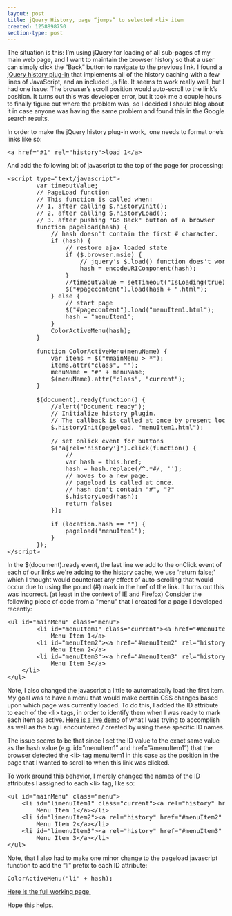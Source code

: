 ```yaml
---
layout: post
title: jQuery History, page “jumps” to selected <li> item
created: 1258898750
section-type: post
---
```

<p>The situation is this: I’m using jQuery for loading of all sub-pages of my main web page, and I want to maintain the browser history so that a user can simply click the “Back” button to navigate to the previous link. I found <a href="http://www.mikage.to/jquery/jquery_history.html" target="_blank">a jQuery history plug-in</a> that implements all of the history caching with a few lines of JavaScript, and an included .js file. It seems to work really well, but I had one issue: The browser’s scroll position would auto-scroll to the link’s position. It turns out this was developer error, but it took me a couple hours to finally figure out where the problem was, so I decided I should blog about it in case anyone was having the same problem and found this in the Google search results.</p>  <p>In order to make the jQuery history plug-in work,&#160; one needs to format one’s links like so:</p>    <pre>&lt;a href=&quot;#1&quot; rel=&quot;history&quot;&gt;load 1&lt;/a&gt;</pre>



<p>And add the following bit of javascript to the top of the page for processing:</p>

<pre>&lt;script type=&quot;text/javascript&quot;&gt;
        var timeoutValue;
        // PageLoad function
        // This function is called when:
        // 1. after calling $.historyInit();
        // 2. after calling $.historyLoad();
        // 3. after pushing &quot;Go Back&quot; button of a browser
        function pageload(hash) {
            // hash doesn't contain the first # character.
            if (hash) {
                // restore ajax loaded state
                if ($.browser.msie) {
                    // jquery's $.load() function does't work when hash include special characters like aao.
                    hash = encodeURIComponent(hash);
                }
                //timeoutValue = setTimeout(&quot;IsLoading(true);&quot;, 200);
                $(&quot;#pagecontent&quot;).load(hash + &quot;.html&quot;);
            } else {
                // start page
                $(&quot;#pagecontent&quot;).load(&quot;menuItem1.html&quot;);
                hash = &quot;menuItem1&quot;;
            }
            ColorActiveMenu(hash);
        }
        
        function ColorActiveMenu(menuName) {
            var items = $(&quot;#mainMenu &gt; *&quot;);
            items.attr(&quot;class&quot;, &quot;&quot;);
            menuName = &quot;#&quot; + menuName;
            $(menuName).attr(&quot;class&quot;, &quot;current&quot;);
        }

        $(document).ready(function() {
            //alert(&quot;Document ready&quot;);
            // Initialize history plugin.
            // The callback is called at once by present location.hash. 
            $.historyInit(pageload, &quot;menuItem1.html&quot;);

            // set onlick event for buttons
            $(&quot;a[rel='history']&quot;).click(function() {
                // 
                var hash = this.href;
                hash = hash.replace(/^.*#/, '');
                // moves to a new page. 
                // pageload is called at once. 
                // hash don't contain &quot;#&quot;, &quot;?&quot;
                $.historyLoad(hash);
                return false;
            });
            
            if (location.hash == &quot;&quot;) {
                pageload(&quot;menuItem1&quot;);
            }
        });
&lt;/script&gt;</pre>

<p>In the $(document).ready event, the last line we add to the onClick event of each of our links we're adding to the history cache, we use 'return false;' which I thought would counteract any effect of auto-scrolling that would occur due to using the pound (#) mark in the href of the link. It turns out this was incorrect. (at least in the context of IE and Firefox) Consider the following piece of code from a &quot;menu&quot; that I created for a page I developed recently:</p>

<pre>&lt;ul id=&quot;mainMenu&quot; class=&quot;menu&quot;&gt;
        &lt;li id=&quot;menuItem1&quot; class=&quot;current&quot;&gt;&lt;a href=&quot;#menuItem1&quot; rel=&quot;history&quot;&gt;
            Menu Item 1&lt;/a&gt;
        &lt;li id=&quot;menuItem2&quot;&gt;&lt;a href=&quot;#menuItem2&quot; rel=&quot;history&quot;&gt;
            Menu Item 2&lt;/a&gt;
        &lt;li id=&quot;menuItem3&quot;&gt;&lt;a href=&quot;#menuItem3&quot; rel=&quot;history&quot;&gt;
            Menu Item 3&lt;/a&gt;
    &lt;/li&gt;
&lt;/ul&gt;</pre>

<p>Note, I also changed the javascript a little to automatically load the first item. My goal was to have a menu that would make certain CSS changes based upon which page was currently loaded. To do this, I added the ID attribute to each of the &lt;li&gt; tags, in order to identify them when I was ready to mark each item as active. <a href="blogExamples/jQueryHistory/example1.html" target="_blank">Here is a live demo</a> of what I was trying to accomplish as well as the bug I encountered / created by using these specific ID names. </p>

<p>The issue seems to be that since I set the ID value to the exact same value as the hash value (e.g. id=”menuItem1” and href=”#menuItem1”) that the browser detected the &lt;li&gt; tag menuItem1 in this case as the position in the page that I wanted to scroll to when this link was clicked. </p>

<p>To work around this behavior, I merely changed the names of the ID attributes I assigned to each &lt;li&gt; tag, like so:</p>

<pre>&lt;ul id=&quot;mainMenu&quot; class=&quot;menu&quot;&gt;
	&lt;li id=&quot;limenuItem1&quot; class=&quot;current&quot;&gt;&lt;a rel=&quot;history&quot; href=&quot;#menuItem1&quot; &gt;
		Menu Item 1&lt;/a&gt;&lt;/li&gt;
	&lt;li id=&quot;limenuItem2&quot;&gt;&lt;a rel=&quot;history&quot; href=&quot;#menuItem2&quot; &gt;
		Menu Item 2&lt;/a&gt;&lt;/li&gt;
	&lt;li id=&quot;limenuItem3&quot;&gt;&lt;a rel=&quot;history&quot; href=&quot;#menuItem3&quot; &gt;
		Menu Item 3&lt;/a&gt;&lt;/li&gt;
&lt;/ul&gt;</pre>

<p>Note, that I also had to make one minor change to the pageload javascript function to add the “li” prefix to each ID attribute:</p>

<pre>ColorActiveMenu(&quot;li&quot; + hash);</pre>

<p><a href="blogExamples/jQueryHistory/example2.html" target="_blank">Here is the full working page.</a>&#160;</p>

<p>Hope this helps.</p>
